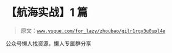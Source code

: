 # 【航海实战】1 篇

> 原文：[`www.yuque.com/for_lazy/zhoubao/gilr1rgv3u0upl4e`](https://www.yuque.com/for_lazy/zhoubao/gilr1rgv3u0upl4e)

公众号懒人找资源，懒人专属群分享